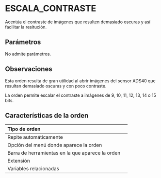 # ESCALA\_CONTRASTE

Acentúa el contraste de imágenes que resulten demasiado oscuras y así facilitar la resitución.

## Parámetros

No admite parámetros.

## Observaciones

Esta orden resulta de gran utilidad al abrir imágenes del sensor ADS40 que resultan demasiado oscuras y con poco contraste.

La orden permite escalar el contraste a imágenes de 9, 10, 11, 12, 13, 14 o 15 bits.

## Características de la orden

| Tipo de orden |  |
| :--- | :--- |
| Repite automáticamente |  |
| Opción del menú donde aparece la orden |  |
| Barra de herramientas en la que aparece la orden |  |
| Extensión |  |
| Variables relacionadas |  |

